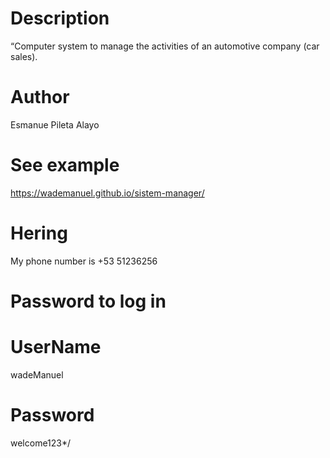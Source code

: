 # Description
“Computer system to manage the activities of an automotive company (car sales).

# Author
Esmanue Pileta Alayo

# See example
 https://wademanuel.github.io/sistem-manager/

# Hering
My phone number is +53 51236256

# Password to log in
# UserName
wadeManuel
# Password
welcome123*/



